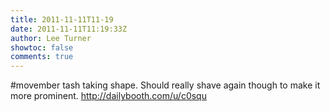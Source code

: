 ```yaml
---
title: 2011-11-11T11-19
date: 2011-11-11T11:19:33Z
author: Lee Turner
showtoc: false
comments: true
---
```


#movember tash taking shape.  Should really shave again though to make it more prominent. http://dailybooth.com/u/c0squ

